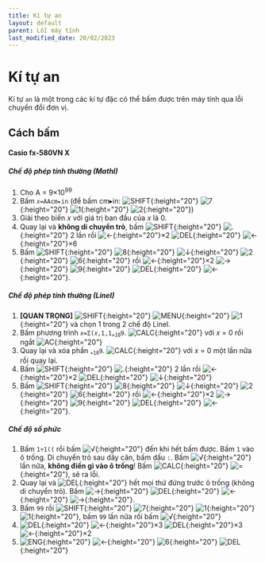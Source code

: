 ```yaml
---
title: Kí tự an
layout: default
parent: Lỗi máy tính
last_modified_date: 20/02/2023
---
```


# Kí tự an
Kí tự `an` là một trong các kí tự đặc có thể bấm được trên máy tính qua lỗi chuyển đổi đơn vị.

## Cách bấm
#### Casio fx-580VN X
##### Chế độ phép tính thường (MathI)
1. Cho A = 9×10<sup>99</sup>
2. Bấm `𝑥=AAcm▸in` (để bấm cm▸in: ![SHIFT]{:height="20"} ![7]{:height="20"} ![1]{:height="20"} ![2]{:height="20"})
3. Giải theo biến 𝑥 với giá trị ban đầu của 𝑥 là 0.
4. Quay lại và **không di chuyển trỏ**, bấm ![SHIFT]{:height="20"} ![.]{:height="20"} 2 lần rồi ![←]{:height="20"}×2 ![DEL]{:height="20"} ![←]{:height="20"}×6
5. Bấm ![SHIFT]{:height="20"} ![8]{:height="20"} ![↓]{:height="20"} ![2]{:height="20"} ![6]{:height="20"} rồi ![←]{:height="20"}×2 ![→]{:height="20"} ![9]{:height="20"} ![DEL]{:height="20"} ![←]{:height="20"}.

##### Chế độ phép tính thường (LineI)
1. **[QUAN TRỌNG]** ![SHIFT]{:height="20"} ![MENU]{:height="20"} ![1]{:height="20"} và chọn 1 trong 2 chế độ LineI.
2. Bấm phương trình <code>𝑥=Σ(𝑥,1,1<sub>⨯10</sub>9</code>. ![CALC]{:height="20"} với 𝑥 = 0 rồi ngắt ![AC]{:height="20"}
3. Quay lại và xóa phần <code><sub>⨯10</sub>9</code>. ![CALC]{:height="20"} với 𝑥 = 0 một lần nữa rồi quay lại.
4. Bấm ![SHIFT]{:height="20"} ![.]{:height="20"} 2 lần rồi ![←]{:height="20"}×2 ![DEL]{:height="20"} ![↓]{:height="20"}
5. Bấm ![SHIFT]{:height="20"} ![8]{:height="20"} ![↓]{:height="20"} ![2]{:height="20"} ![6]{:height="20"} rồi ![←]{:height="20"}×2 ![→]{:height="20"} ![9]{:height="20"} ![DEL]{:height="20"} ![←]{:height="20"}.

##### Chế độ số phức
1. Bấm `1÷1((` rồi bấm ![√]{:height="20"} đến khi hết bấm được. Bấm `1` vào ô trống. Di chuyển trỏ sau dãy căn, bấm dấu `:`. Bấm ![√]{:height="20"} lần nữa, **không điền gì vào ô trống**! Bấm ![CALC]{:height="20"} ![=]{:height="20"}, sẽ ra lỗi.
2. Quay lại và ![DEL]{:height="20"} hết mọi thứ đứng trước ô trống (không di chuyển trỏ). Bấm ![→]{:height="20"} ![DEL]{:height="20"} ![←]{:height="20"} ![→]{:height="20"}.
3. Bấm `99` rồi ![SHIFT]{:height="20"} ![7]{:height="20"} ![1]{:height="20"} ![1]{:height="20"}, bấm `99` lần nữa rồi bấm ![√]{:height="20"}
4. ![DEL]{:height="20"} ![←]{:height="20"}×3 ![DEL]{:height="20"}×3 ![←]{:height="20"}×2
5. ![ENG]{:height="20"} ![←]{:height="20"} ![6]{:height="20"} ![DEL]{:height="20"}

[SHIFT]: /thu-vien-ma-tran/images/fx580vnx/shift.png
[MENU]: /thu-vien-ma-tran/images/fx580vnx/menu.png
[←]: /thu-vien-ma-tran/images/fx580vnx/dpad_left.png
[→]: /thu-vien-ma-tran/images/fx580vnx/dpad_right.png
[↓]: /thu-vien-ma-tran/images/fx580vnx/dpad_down.png
[CALC]: /thu-vien-ma-tran/images/fx580vnx/calc.png
[√]: /thu-vien-ma-tran/images/fx580vnx/sqrt.png
[ENG]: /thu-vien-ma-tran/images/fx580vnx/eng.png
[DEL]: /thu-vien-ma-tran/images/fx580vnx/del.png
[AC]: /thu-vien-ma-tran/images/fx580vnx/ac.png
[1]: /thu-vien-ma-tran/images/fx580vnx/1.png
[2]: /thu-vien-ma-tran/images/fx580vnx/2.png
[6]: /thu-vien-ma-tran/images/fx580vnx/6.png
[7]: /thu-vien-ma-tran/images/fx580vnx/7.png
[8]: /thu-vien-ma-tran/images/fx580vnx/8.png
[9]: /thu-vien-ma-tran/images/fx580vnx/9.png
[.]: /thu-vien-ma-tran/images/fx580vnx/decimal.png
[=]: /thu-vien-ma-tran/images/fx580vnx/exec.png

